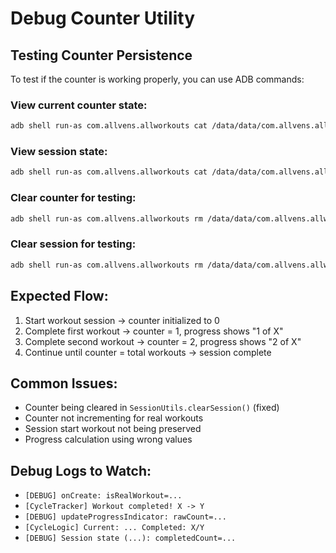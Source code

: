 # Debug Counter Utility

## Testing Counter Persistence

To test if the counter is working properly, you can use ADB commands:

### View current counter state:
```bash
adb shell run-as com.allvens.allworkouts cat /data/data/com.allvens.allworkouts/shared_prefs/workout_cycle_counter.xml
```

### View session state:
```bash
adb shell run-as com.allvens.allworkouts cat /data/data/com.allvens.allworkouts/shared_prefs/workout_session_prefs.xml
```

### Clear counter for testing:
```bash
adb shell run-as com.allvens.allworkouts rm /data/data/com.allvens.allworkouts/shared_prefs/workout_cycle_counter.xml
```

### Clear session for testing:
```bash
adb shell run-as com.allvens.allworkouts rm /data/data/com.allvens.allworkouts/shared_prefs/workout_session_prefs.xml
```

## Expected Flow:
1. Start workout session → counter initialized to 0
2. Complete first workout → counter = 1, progress shows "1 of X"
3. Complete second workout → counter = 2, progress shows "2 of X"
4. Continue until counter = total workouts → session complete

## Common Issues:
- Counter being cleared in `SessionUtils.clearSession()` (fixed)
- Counter not incrementing for real workouts
- Session start workout not being preserved
- Progress calculation using wrong values

## Debug Logs to Watch:
- `[DEBUG] onCreate: isRealWorkout=...`
- `[CycleTracker] Workout completed! X -> Y`
- `[DEBUG] updateProgressIndicator: rawCount=...`
- `[CycleLogic] Current: ... Completed: X/Y`
- `[DEBUG] Session state (...): completedCount=...`